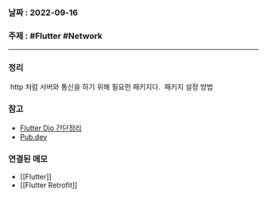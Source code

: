 ### 날짜 : 2022-09-16
### 주제 : #Flutter #Network 
----
### 정리
 http 처럼 서버와 통신을 하기 위해 필요한 패키지다.
 패키지 설정 방법

### 참고
- [Flutter Dio 간단정리 ](https://velog.io/@leeeeeoy/Flutter-Dio-%EA%B0%84%EB%8B%A8-%EC%A0%95%EB%A6%AC)
- [Pub.dev](https://pub.dev/packages/dio)

### 연결된 메모
- [[Flutter]]
- [[Flutter Retrofit]]
